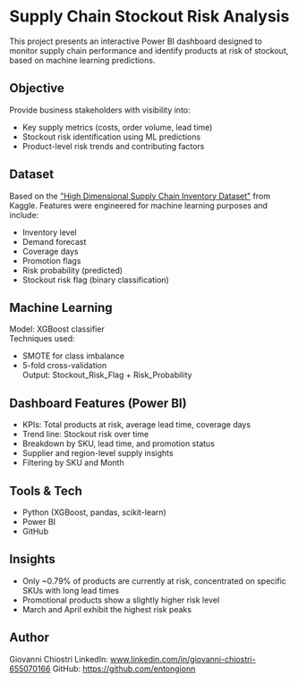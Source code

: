 # Supply Chain Stockout Risk Analysis

This project presents an interactive Power BI dashboard designed to monitor supply chain performance and identify products at risk of stockout, based on machine learning predictions.

## Objective
Provide business stakeholders with visibility into:
- Key supply metrics (costs, order volume, lead time)
- Stockout risk identification using ML predictions
- Product-level risk trends and contributing factors

## Dataset
Based on the ["High Dimensional Supply Chain Inventory Dataset"](https://www.kaggle.com/datasets/ziya07/high-dimensional-supply-chain-inventory-dataset) from Kaggle. Features were engineered for machine learning purposes and include:
- Inventory level
- Demand forecast
- Coverage days
- Promotion flags
- Risk probability (predicted)
- Stockout risk flag (binary classification)

##  Machine Learning
Model: XGBoost classifier  
Techniques used:
- SMOTE for class imbalance
- 5-fold cross-validation  
Output: Stockout_Risk_Flag + Risk_Probability

## Dashboard Features (Power BI)
- KPIs: Total products at risk, average lead time, coverage days
- Trend line: Stockout risk over time
- Breakdown by SKU, lead time, and promotion status
- Supplier and region-level supply insights
- Filtering by SKU and Month

## Tools & Tech
- Python (XGBoost, pandas, scikit-learn)
- Power BI
- GitHub

## Insights
- Only ~0.79% of products are currently at risk, concentrated on specific SKUs with long lead times
- Promotional products show a slightly higher risk level
- March and April exhibit the highest risk peaks

## Author
Giovanni Chiostri 
LinkedIn: www.linkedin.com/in/giovanni-chiostri-655070166
GitHub: https://github.com/entongionn

